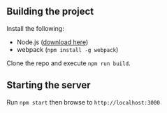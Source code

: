 ## Building the project

Install the following:
- Node.js ([download here](https://nodejs.org/download/))
- webpack (`npm install -g webpack`)

Clone the repo and execute `npm run build`.

## Starting the server

Run `npm start` then browse to `http://localhost:3000`
